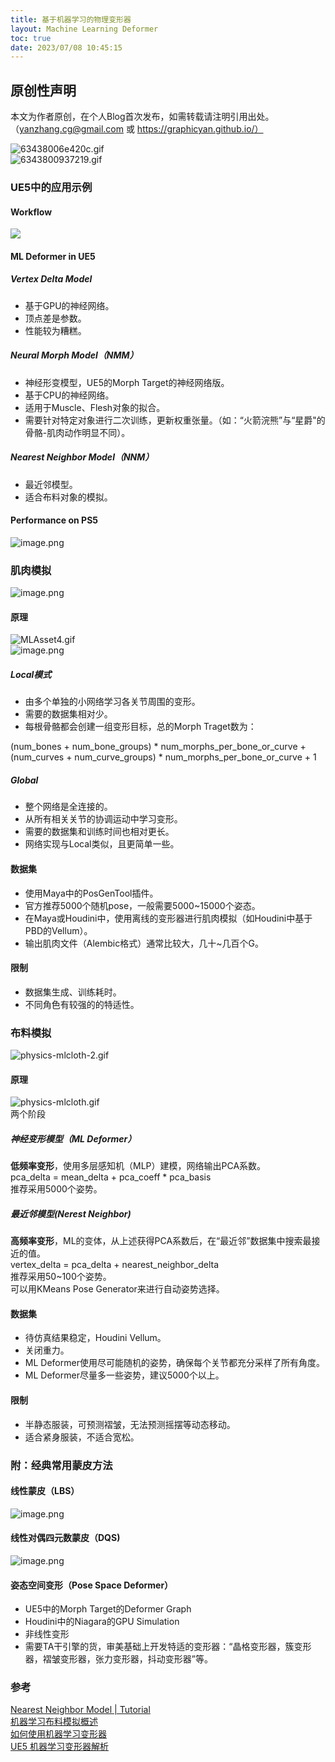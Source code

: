 ```yaml
---
title: 基于机器学习的物理变形器
layout: Machine Learning Deformer
toc: true
date: 2023/07/08 10:45:15
---
```


## 原创性声明
本文为作者原创，在个人Blog首次发布，如需转载请注明引用出处。（yanzhang.cg@gmail.com 或 https://graphicyan.github.io/）


![63438006e420c.gif](assets/post_images/ML-Deformer/image_000.gif#clientId=u4bdc6d29-ffc6-4&from=ui&id=u89367ca0&originHeight=364&originWidth=600&originalType=binary&ratio=1.3499999046325684&rotation=0&showTitle=false&size=1480303&status=done&style=none&taskId=u1e8cc65e-20fe-48b4-80e8-d04f0823af3&title=)<br />![6343800937219.gif](assets/post_images/ML-Deformer/image_001.gif#clientId=u4bdc6d29-ffc6-4&from=ui&id=u2061c80b&originHeight=364&originWidth=600&originalType=binary&ratio=1.3499999046325684&rotation=0&showTitle=false&size=963967&status=done&style=none&taskId=u05d50c93-3dfb-477d-8a84-52655767d67&title=)
<a name="Ht3aT"></a>
### UE5中的应用示例
<a name="V2TZk"></a>
#### Workflow
![](assets/post_images/ML-Deformer/image_002.png#clientId=ue576d69d-1fe4-4&from=paste&id=u1fc8d6e3&originHeight=464&originWidth=1440&originalType=url&ratio=1.5749999284744263&rotation=0&showTitle=false&status=done&style=none&taskId=u491e2ce0-0b64-4487-b029-1417e003465&title=)
<a name="kobZ1"></a>
#### ML Deformer in UE5
<a name="LDvdc"></a>
##### Vertex Delta Model

- 基于GPU的神经网络。
- 顶点差是参数。
- 性能较为糟糕。
<a name="hcNwh"></a>
##### Neural Morph Model（NMM）

- 神经形变模型，UE5的Morph Target的神经网络版。
- 基于CPU的神经网络。
- 适用于Muscle、Flesh对象的拟合。
- 需要针对特定对象进行二次训练，更新权重张量。（如：“火箭浣熊”与“星爵"的骨骼-肌肉动作明显不同）。
<a name="qwVjw"></a>
##### Nearest Neighbor Model（NNM）

- 最近邻模型。
- 适合布料对象的模拟。

<a name="dao12"></a>
#### Performance on PS5
![image.png](assets/post_images/ML-Deformer/image_003.png#clientId=u4bdc6d29-ffc6-4&from=paste&height=944&id=ud1bf370a&originHeight=1275&originWidth=1209&originalType=binary&ratio=1.3499999046325684&rotation=0&showTitle=false&size=537245&status=done&style=none&taskId=uc85f8b83-a62f-485b-a0e5-dc83c8ed582&title=&width=895.5556188198809)
<a name="xR9fs"></a>
### 肌肉模拟
![image.png](assets/post_images/ML-Deformer/image_004.png#clientId=u6a4714c5-a100-4&from=paste&height=499&id=ue3f0bd87&originHeight=673&originWidth=1156&originalType=binary&ratio=1.3499999046325684&rotation=0&showTitle=false&size=565062&status=done&style=none&taskId=u4824e172-1002-4ea6-9300-e21ef1ad3be&title=&width=856.2963567872476)
<a name="YPdde"></a>
#### 原理
![MLAsset4.gif](assets/post_images/ML-Deformer/image_005.gif#clientId=u4bdc6d29-ffc6-4&from=ui&id=u7222109f&originHeight=528&originWidth=744&originalType=binary&ratio=1.3499999046325684&rotation=0&showTitle=false&size=9163271&status=done&style=none&taskId=u994a91b5-8948-407f-99be-1e9e5cd5dc2&title=)<br />![image.png](assets/post_images/ML-Deformer/image_006.png#clientId=u4bdc6d29-ffc6-4&from=paste&id=uc80db7e6&originHeight=969&originWidth=1871&originalType=url&ratio=1.3499999046325684&rotation=0&showTitle=false&size=505797&status=done&style=none&taskId=u7ce7d369-5fb0-48e3-89d4-ae3056cb865&title=)
<a name="IHClX"></a>
##### Local模式

- 由多个单独的小网络学习各关节周围的变形。
- 需要的数据集相对少。
- 每根骨骼都会创建一组变形目标，总的Morph Traget数为：

(num_bones + num_bone_groups) * num_morphs_per_bone_or_curve + (num_curves + num_curve_groups) * num_morphs_per_bone_or_curve + 1
<a name="x99kd"></a>
##### Global

- 整个网络是全连接的。
- 从所有相关关节的协调运动中学习变形。
- 需要的数据集和训练时间也相对更长。
- 网络实现与Local类似，且更简单一些。
<a name="jKe2m"></a>
#### 数据集

- 使用Maya中的PosGenTool插件。
- 官方推荐5000个随机pose，一般需要5000~15000个姿态。
- 在Maya或Houdini中，使用离线的变形器进行肌肉模拟（如Houdini中基于PBD的Vellum）。
- 输出肌肉文件（Alembic格式）通常比较大，几十~几百个G。
<a name="JMkNn"></a>
#### 限制

- 数据集生成、训练耗时。
- 不同角色有较强的的特适性。
<a name="BQ7Q9"></a>
### 布料模拟
![physics-mlcloth-2.gif](assets/post_images/ML-Deformer/image_007.gif#clientId=u6a4714c5-a100-4&from=ui&id=u28095488&originHeight=502&originWidth=888&originalType=binary&ratio=1.3499999046325684&rotation=0&showTitle=false&size=36645300&status=done&style=none&taskId=u137207a1-6839-47ac-929e-5a9568243d0&title=)
<a name="r9zVS"></a>
#### 原理
![physics-mlcloth.gif](assets/post_images/ML-Deformer/image_008.gif#clientId=ub84dd715-4c16-4&from=ui&id=ufe1854b2&originHeight=402&originWidth=800&originalType=binary&ratio=1.5749999284744263&rotation=0&showTitle=false&size=11740088&status=done&style=none&taskId=ue32df4ed-345f-44f1-bab3-da0767fd324&title=)<br />两个阶段
<a name="b3KxA"></a>
##### 神经变形模型（ML Deformer）
**低频率变形**，使用多层感知机（MLP）建模，网络输出PCA系数。<br />pca_delta = mean_delta + pca_coeff * pca_basis<br />推荐采用5000个姿势。
<a name="IENTJ"></a>
##### 最近邻模型(Nerest Neighbor)
**高频率变形**，ML的变体，从上述获得PCA系数后，在“最近邻”数据集中搜索最接近的值。<br />vertex_delta = pca_delta + nearest_neighbor_delta<br />推荐采用50~100个姿势。<br />可以用KMeans Pose Generator来进行自动姿势选择。
<a name="vbw99"></a>
#### 数据集

- 待仿真结果稳定，Houdini Vellum。
- 关闭重力。
- ML Deformer使用尽可能随机的姿势，确保每个关节都充分采样了所有角度。
- ML Deformer尽量多一些姿势，建议5000个以上。
<a name="hQIJI"></a>
#### 限制

- 半静态服装，可预测褶皱，无法预测摇摆等动态移动。
- 适合紧身服装，不适合宽松。

<a name="L1dLQ"></a>
### 附：经典常用蒙皮方法
<a name="xC40j"></a>
#### 线性蒙皮（LBS）
![image.png](assets/post_images/ML-Deformer/image_009.png#clientId=u4bdc6d29-ffc6-4&from=paste&height=83&id=u69f89c35&originHeight=112&originWidth=580&originalType=binary&ratio=1.3499999046325684&rotation=0&showTitle=false&size=26577&status=done&style=none&taskId=u9478678e-593e-496a-a7f0-79117cfcb1f&title=&width=429.6296599797609)
<a name="nAqGe"></a>
#### 线性对偶四元数蒙皮（DQS)
![image.png](assets/post_images/ML-Deformer/image_010.png#clientId=u4bdc6d29-ffc6-4&from=paste&height=82&id=u28103d5c&originHeight=111&originWidth=793&originalType=binary&ratio=1.3499999046325684&rotation=0&showTitle=false&size=32827&status=done&style=none&taskId=u2aee5806-7d12-475c-b7d8-87360ce007d&title=&width=587.4074489033627)
<a name="PyBC8"></a>
#### 姿态空间变形（Pose Space Deformer）

- UE5中的Morph Target的Deformer Graph
- Houdini中的Niagara的GPU Simulation
- 非线性变形
- 需要TA干引擎的货，审美基础上开发特适的变形器：“晶格变形器，簇变形器，褶皱变形器，张力变形器，抖动变形器”等。
<a name="cOj8m"></a>
### 参考
[Nearest Neighbor Model | Tutorial](https://dev.epicgames.com/community/learning/tutorials/2lJy/unreal-engine-nearest-neighbor-model)<br />[机器学习布料模拟概述](https://docs.unrealengine.com/5.2/zh-CN/machine-learning-cloth-simulation-overview/)<br />[如何使用机器学习变形器](https://docs.unrealengine.com/5.2/zh-CN/how-to-use-the-machine-learning-deformer-in-unreal-engine/)<br />[UE5 机器学习变形器解析](https://zhuanlan.zhihu.com/p/632849525)
